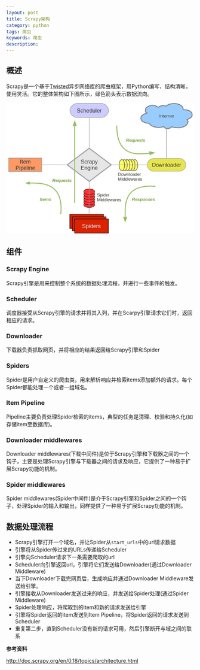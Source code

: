 ```yaml
---
layout: post
title: Scrapy架构
category: python
tags: 爬虫
keywords: 爬虫
description: 
---
```



## 概述

Scrapy是一个基于[Twisted](http://twistedmatrix.com/trac/)异步网络库的爬虫框架，用Python编写，结构清晰，使用灵活。它的整体架构如下图所示，绿色箭头表示数据流向。

![](/public/upload/python/scrapy_architecture.jpg)

## 组件

### Scrapy Engine
Scrapy引擎是用来控制整个系统的数据处理流程，并进行一些事件的触发。

### Scheduler
调度器接受从Scrapy引擎的请求并将其入列，并在Scarpy引擎请求它们时，返回相应的请求。

### Downloader
下载器负责抓取网页，并将相应的结果返回给Scrapy引擎和Spider

### Spiders
Spider是用户自定义的爬虫类，用来解析响应并检索items添加额外的请求。每个Spider都能处理一个或者一组域名。

### Item Pipeline
Pipeline主要负责处理Spider检索的items，典型的任务是清理、校验和持久化(如存储item至数据库)。

### Downloader middlewares
Downloader middlewares(下载中间件)是位于Scrapy引擎和下载器之间的一个钩子，主要是处理Scrapy引擎与下载器之间的请求及响应，它提供了一种易于扩展Scrapy功能的机制。

### Spider middlewares
Spider middlewares(Spider中间件)是介于Scrapy引擎和Spider之间的一个钩子，处理Spider的输入和输出，同样提供了一种易于扩展Scrapy功能的机制。

## 数据处理流程

* Scrapy引擎打开一个域名，并让Spider从`start_urls`中的url请求数据
* 引擎将从Spider传过来的URLs传递给Scheduler
* 引擎向Scheduler请求下一条需要爬取的url
* Scheduler向引擎返回url，引擎将它们发送给Downloader(通过Downloader Middleware)
* 当下Downloader下载完网页后，生成响应并通过Downloader Middleware发送给引擎。
* 引擎接收从Downloader发送过来的响应，并发送给Spider处理(通过Spider Middleware)
* Spider处理响应，将爬取到的item和新的请求发送给引擎
* 引擎将Spider返回的item发送到Item Pipeline，将Spider返回的请求发送到Scheduler
* 重复第二步，直到Scheduler没有新的请求可用，然后引擎断开与域之间的联系

**参考资料**

http://doc.scrapy.org/en/0.18/topics/architecture.html

